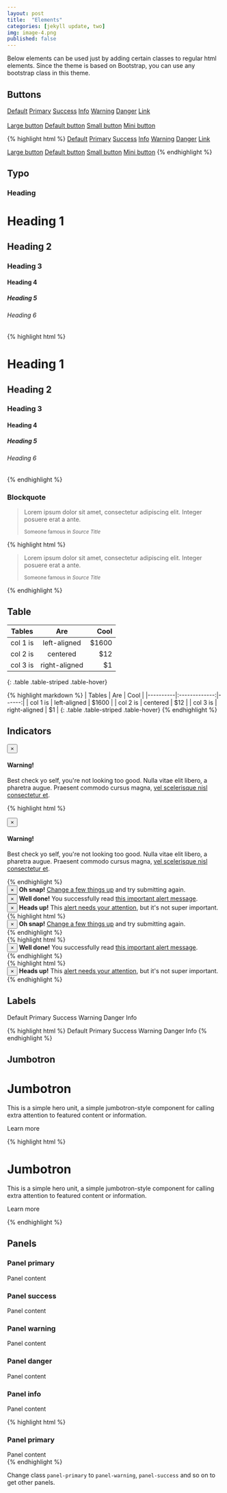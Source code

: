 ```yaml
---
layout: post
title:  "Elements"
categories: [jekyll update, two]
img: image-4.png
published: false
---
```

Below elements can be used just by adding certain classes to regular html elements. Since the theme is based on Bootstrap, you can use any bootstrap class in this theme.

## Buttons

<a href="#" class="btn btn-default">Default</a>
<a href="#" class="btn btn-primary">Primary</a>
<a href="#" class="btn btn-success">Success</a>
<a href="#" class="btn btn-info">Info</a>
<a href="#" class="btn btn-warning">Warning</a>
<a href="#" class="btn btn-danger">Danger</a>
<a href="#" class="btn btn-link">Link</a>
<br /><br />
<a href="#" class="btn btn-primary btn-lg">Large button</a>
<a href="#" class="btn btn-primary">Default button</a>
<a href="#" class="btn btn-primary btn-sm">Small button</a>
<a href="#" class="btn btn-primary btn-xs">Mini button</a>

{% highlight html %}
<a href="#" class="btn btn-default">Default</a>
<a href="#" class="btn btn-primary">Primary</a>
<a href="#" class="btn btn-success">Success</a>
<a href="#" class="btn btn-info">Info</a>
<a href="#" class="btn btn-warning">Warning</a>
<a href="#" class="btn btn-danger">Danger</a>
<a href="#" class="btn btn-link">Link</a>

<a href="#" class="btn btn-primary btn-lg">Large button</a>
<a href="#" class="btn btn-primary">Default button</a>
<a href="#" class="btn btn-primary btn-sm">Small button</a>
<a href="#" class="btn btn-primary btn-xs">Mini button</a>
{% endhighlight %}


## Typo

### Heading

<h1>Heading 1</h1>
<h2>Heading 2</h2>
<h3>Heading 3</h3>
<h4>Heading 4</h4>
<h5>Heading 5</h5>
<h6>Heading 6</h6>

{% highlight html %}
<h1>Heading 1</h1>
<h2>Heading 2</h2>
<h3>Heading 3</h3>
<h4>Heading 4</h4>
<h5>Heading 5</h5>
<h6>Heading 6</h6>
{% endhighlight %}

### Blockquote
<blockquote>
  <p>Lorem ipsum dolor sit amet, consectetur adipiscing elit. Integer posuere erat a ante.</p>
  <small>Someone famous in <cite title="Source Title">Source Title</cite></small>
</blockquote>

{% highlight html %}
<blockquote>
  <p>Lorem ipsum dolor sit amet, consectetur adipiscing elit. Integer posuere erat a ante.</p>
  <small>Someone famous in <cite title="Source Title">Source Title</cite></small>
</blockquote>
{% endhighlight %}


## Table

| Tables   |      Are      |  Cool |
|----------|:-------------:|------:|
| col 1 is |  left-aligned | $1600 |
| col 2 is |    centered   |   $12 |
| col 3 is | right-aligned |    $1 |
{: .table .table-striped .table-hover}

{% highlight markdown %}
| Tables   |      Are      |  Cool |
|----------|:-------------:|------:|
| col 1 is |  left-aligned | $1600 |
| col 2 is |    centered   |   $12 |
| col 3 is | right-aligned |    $1 |
{: .table .table-striped .table-hover}
{% endhighlight %}

<div class="mt20"></div>

## Indicators


<div class="alert alert-dismissible alert-warning">
  <button type="button" class="close" data-dismiss="alert">&times;</button>
  <h4>Warning!</h4>
  <p>Best check yo self, you're not looking too good. Nulla vitae elit libero, a pharetra augue. Praesent commodo cursus magna, <a href="#" class="alert-link">vel scelerisque nisl consectetur et</a>.</p>
</div>

{% highlight html %}
<div class="alert alert-dismissible alert-warning">
  <button type="button" class="close" data-dismiss="alert">&times;</button>
  <h4>Warning!</h4>
  <p>Best check yo self, you're not looking too good. Nulla vitae elit libero, a pharetra augue. Praesent commodo cursus magna, <a href="#" class="alert-link">vel scelerisque nisl consectetur et</a>.</p>
</div>
{% endhighlight %}


<div class="row">
    <div class="col-md-4">
        <div class="alert alert-dismissible alert-danger">
          <button type="button" class="close" data-dismiss="alert">&times;</button>
          <strong>Oh snap!</strong> <a href="#" class="alert-link">Change a few things up</a> and try submitting again.
          </div>
    </div>



   <div class="col-md-4">
        <div class="alert alert-dismissible alert-success">
          <button type="button" class="close" data-dismiss="alert">&times;</button>
          <strong>Well done!</strong> You successfully read <a href="#" class="alert-link">this important alert message</a>.
        </div>
    </div>



   <div class="col-md-4">
        <div class="alert alert-dismissible alert-info">
          <button type="button" class="close" data-dismiss="alert">&times;</button>
          <strong>Heads up!</strong> This <a href="#" class="alert-link">alert needs your attention</a>, but it's not super important.
        </div>
    </div>
</div>


<div class="row">
    <div class="col-md-4">
       {% highlight html %}
        <div class="alert alert-dismissible alert-danger">
          <button type="button" class="close" data-dismiss="alert">&times;</button>
          <strong>Oh snap!</strong> <a href="#" class="alert-link">Change a few things up</a> and try submitting again.
          </div>
          {% endhighlight %}
    </div>



   <div class="col-md-4">
       {% highlight html %}
        <div class="alert alert-dismissible alert-success">
          <button type="button" class="close" data-dismiss="alert">&times;</button>
          <strong>Well done!</strong> You successfully read <a href="#" class="alert-link">this important alert message</a>.
        </div>
        {% endhighlight %}
    </div>



   <div class="col-md-4">
       {% highlight html %}
        <div class="alert alert-dismissible alert-info">
          <button type="button" class="close" data-dismiss="alert">&times;</button>
          <strong>Heads up!</strong> This <a href="#" class="alert-link">alert needs your attention</a>, but it's not super important.
        </div>
        {% endhighlight %}
    </div>
</div>

## Labels

<span class="label label-default">Default</span>
<span class="label label-primary">Primary</span>
<span class="label label-success">Success</span>
<span class="label label-warning">Warning</span>
<span class="label label-danger">Danger</span>
<span class="label label-info">Info</span>

{% highlight html %}
<span class="label label-default">Default</span>
<span class="label label-primary">Primary</span>
<span class="label label-success">Success</span>
<span class="label label-warning">Warning</span>
<span class="label label-danger">Danger</span>
<span class="label label-info">Info</span>
{% endhighlight %}


## Jumbotron

<div class="jumbotron">
  <h1>Jumbotron</h1>
  <p>This is a simple hero unit, a simple jumbotron-style component for calling extra attention to featured content or information.</p>
  <p><a class="btn btn-primary btn-lg">Learn more</a></p>
</div>

{% highlight html %}
<div class="jumbotron">
  <h1>Jumbotron</h1>
  <p>This is a simple hero unit, a simple jumbotron-style component for calling extra attention to featured content or information.</p>
  <p><a class="btn btn-primary btn-lg">Learn more</a></p>
</div>
{% endhighlight %}

## Panels

<div class="row">
    <div class="col-md-4">
        <div class="panel panel-primary">
          <div class="panel-heading">
            <h3 class="panel-title">Panel primary</h3>
          </div>
          <div class="panel-body">
            Panel content
          </div>
        </div>
    </div>



   <div class="col-md-4">
        <div class="panel panel-success">
          <div class="panel-heading">
            <h3 class="panel-title">Panel success</h3>
          </div>
          <div class="panel-body">
            Panel content
          </div>
        </div>
    </div>



   <div class="col-md-4">
        <div class="panel panel-warning">
          <div class="panel-heading">
            <h3 class="panel-title">Panel warning</h3>
          </div>
          <div class="panel-body">
            Panel content
          </div>
        </div>
    </div>
</div>

<div class="row">
    <div class="col-md-4">
        <div class="panel panel-danger">
          <div class="panel-heading">
            <h3 class="panel-title">Panel danger</h3>
          </div>
          <div class="panel-body">
            Panel content
          </div>
        </div>
    </div>



   <div class="col-md-4">
        <div class="panel panel-info">
          <div class="panel-heading">
            <h3 class="panel-title">Panel info</h3>
          </div>
          <div class="panel-body">
            Panel content
          </div>
        </div>
    </div>

   <div class="col-md-4">
    </div>
</div>

{% highlight html %}
<div class="panel panel-primary">
    <div class="panel-heading">
    <h3 class="panel-title">Panel primary</h3>
    </div>
    <div class="panel-body">
    Panel content
    </div>
</div>
{% endhighlight %}

Change class ``panel-primary`` to ``panel-warning``, ``panel-success`` and so on to get other panels.
